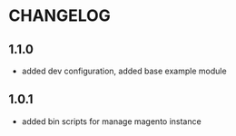CHANGELOG
=========

1.1.0
-----

 * added dev configuration, added base example module
 
1.0.1
-----

 * added bin scripts for manage magento instance